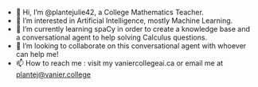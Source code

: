 - 👋 Hi, I’m @plantejulie42, a College Mathematics Teacher.
- 👀 I’m interested in Artificial Intelligence, mostly Machine Learning.
- 🌱 I’m currently learning spaCy in order to create a knowledge base and a conversational agent to help solving Calculus questions.
- 💞️ I’m looking to collaborate on this conversational agent with whoever can help me!
- 📫 How to reach me : visit my vaniercollegeai.ca or email me at plantej@vanier.college

<!---
plantejulie42/plantejulie42 is a ✨ special ✨ repository because its `README.md` (this file) appears on your GitHub profile.
You can click the Preview link to take a look at your changes.
--->
